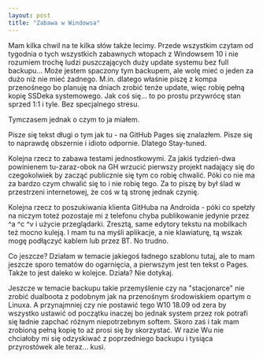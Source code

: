 ```yaml
---
layout: post
title: "Zabawa w Windowsa"
---
```

Mam kilka chwil na te kilka słów także lecimy.
Przede wszystkim czytam od tygodnia o tych wszystkich zabawnych wtopach z Windowsem 10 i nie rozumiem trochę ludzi puszczających duży update systemu bez full backupu... Może jestem spaczony tym backupem, ale wolę mieć o jeden za dużo niż nie mieć żadnego.
M.in. dlatego właśnie piszę z kompa przenośnego bo planuję na dniach zrobić tenże update, więc robię pełną kopię SSDeka systemowego. Jak coś się... to po prostu przywrócę stan sprzed 1:1 i tyle. Bez specjalnego stresu.

Tymczasem jednak o czym to ja miałem.

Pisze się tekst długi o tym jak tu - na GitHub Pages się znalazłem. Pisze się to naprawdę obszernie i idioto odpornie. Dlatego Stay-tuned.

Kolejna rzecz to zabawa testami jednostkowymi. Za jakiś tydzień-dwa powinienem tu-zaraz-obok na GH wrzucić pierwszy projekt nadający się do czegokolwiek by zacząć publicznie się tym co robię chwalić. Póki co nie ma za bardzo czym chwalić się to i nie robię tego. Za to piszę by był ślad w przestrzeni internetowej, że coś w tą stronę jednak czynię.

Kolejna rzecz to poszukiwania klienta GitHuba na Androida - póki co spełzły na niczym toteż pozostaje mi z telefonu chyba publikowanie jedynie przez ^a ^c ^v i użycie przeglądarki. Zresztą, same edytory tekstu na mobilkach też mocno kuleją. I mam tu na myśli aplikacje, a nie klawiaturę, tą wszak mogę podłączyć kablem lub przez BT. No trudno.

Co jeszcze? Działam w temacie jakiegoś ładnego szablonu tutaj, ale to mam jeszcze sporo tematów do ogarnięcia, a pierwszym jest ten tekst o Pages. Także to jest daleko w kolejce. Działa? Nie dotykaj.

Jeszcze w temacie backupu takie przemyślenie czy na "stacjonarce" nie zrobić dualboota z podobnym jak na przenośnym środowiskiem opartym o Linuxa. A przynajmniej czy nie postawić tego W10 18.09 od zera by wszystko ustawić od początku inaczej bo jednak system przez rok potrafi się ładnie zapchać różnym niepotrzebnym softem. Skoro zaś i tak mam zrobioną pełną kopię to aż prosi się by skorzystać. W razie Wu nie chciałoby mi się odzyskiwać z poprzedniego backupu i tysiąca przyrostówek ale teraz... kusi.
